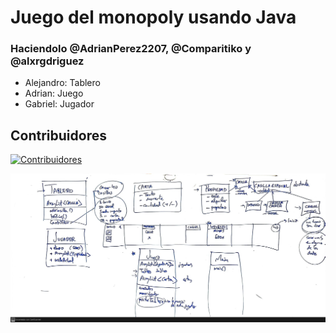 # Juego del monopoly usando Java

### Haciendolo @AdrianPerez2207, @Comparitiko y @alxrgdriguez

- Alejandro: Tablero
- Adrian: Juego
- Gabriel: Jugador
## Contribuidores
[![Contribuidores](https://contrib.rocks/image?repo=Comparitiko/monopoly)](https://github.com/Comparitiko/monopoly/graphs/contributors)

![clases.jpeg](clases.jpeg)